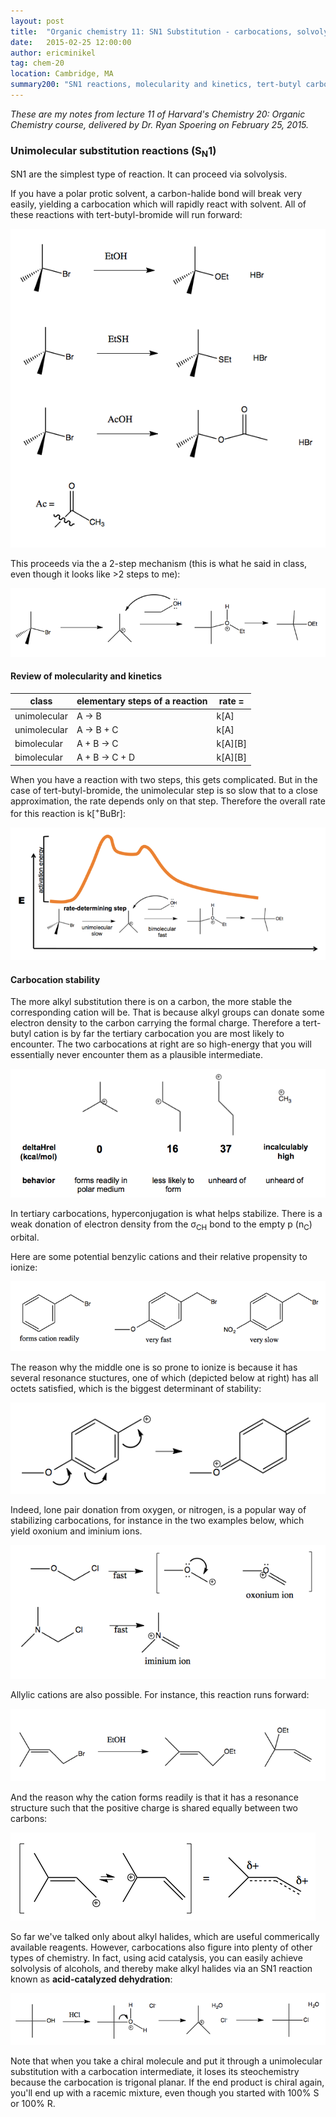 ```yaml
---
layout: post
title:  "Organic chemistry 11: SN1 Substitution - carbocations, solvolysis, solvent effects"
date:   2015-02-25 12:00:00
author: ericminikel
tag: chem-20
location: Cambridge, MA
summary200: "SN1 reactions, molecularity and kinetics, tert-butyl carbocations, how resonance contributes to carbcation stability, benzylic carbocations, allylic cabocations, and acid-catalyzed dehydration."
---
```


*These are my notes from lecture 11 of Harvard's Chemistry 20: Organic Chemistry course, delivered by Dr. Ryan Spoering on February 25, 2015.*

### Unimolecular substitution reactions (S<sub>N</sub>1)

SN1 are the simplest type of reaction. It can proceed via solvolysis.

If you have a polar protic solvent, a carbon-halide bond will break very easily, yielding a carbocation which will rapidly react with solvent. All of these reactions with tert-butyl-bromide will run forward:

![](/media/2015/02/tert-butyl-bromide-sn1.png)

This proceeds via the a 2-step mechanism (this is what he said in class, even though it looks like >2 steps to me):

![](/media/2015/02/tert-butyl-bromide-sn1-steps.png)

#### Review of molecularity and kinetics

| class | elementary steps of a reaction | rate = |
| ---- | ---- | ---- |
| unimolecular | A &rarr; B | k\[A\] |
| unimolecular | A &rarr; B + C | k\[A\] |
| bimolecular | A + B &rarr; C | k\[A\]\[B\] |
| bimolecular | A + B &rarr; C + D | k\[A\]\[B\] |

When you have a reaction with two steps, this gets complicated. But in the case of tert-butyl-bromide, the unimolecular step is so slow that to a close approximation, the rate depends only on that step. Therefore the overall rate for this reaction is k\[<sup>+</sup>BuBr\]:

![](/media/2015/02/tert-butyl-bromide-energy-diagram.png)

#### Carbocation stability

The more alkyl substitution there is on a carbon, the more stable the corresponding cation will be. That is because alkyl groups can donate some electron density to the carbon carrying the formal charge. Therefore a tert-butyl cation is by far the tertiary carbocation you are most likely to encounter. The two carbocations at right are so high-energy that you will essentially never encounter them as a plausible intermediate.

![](/media/2015/02/tertiary-carbocation.png)

In tertiary carbocations, hyperconjugation is what helps stabilize. There is a weak donation of electron density from the &sigma;<sub>CH</sub> bond to the empty p (n<sub>C</sub>) orbital.

Here are some potential benzylic cations and their relative propensity to ionize:

![](/media/2015/02/benzylic-carbocations.png)

The reason why the middle one is so prone to ionize is because it has several resonance stuctures, one of which (depicted below at right) has all octets satisfied, which is the biggest determinant of stability:

![](/media/2015/02/benzylic-carbocation-resonance.png)

Indeed, lone pair donation from oxygen, or nitrogen, is a popular way of stabilizing carbocations, for instance in the two examples below, which yield oxonium and iminium ions. 

![](/media/2015/02/oxonium-iminium.png)

Allylic cations are also possible. For instance, this reaction runs forward:

![](/media/2015/02/allylic-carbocation.png)

And the reason why the cation forms readily is that it has a resonance structure such that the positive charge is shared equally between two carbons:

![](/media/2015/02/allylic-resonance.png)

So far we've talked only about alkyl halides, which are useful commerically available reagents. However, carbocations also figure into plenty of other types of chemistry. In fact, using acid catalysis, you can easily achieve solvolysis of alcohols, and thereby make alkyl halides via an SN1 reaction known as **acid-catalyzed dehydration**:

![](/media/2015/02/acid-catalyzed-dehydration.png)

Note that when you take a chiral molecule and put it through a unimolecular substitution with a carbocation intermediate, it loses its steochemistry because the carbocation is trigonal planar. If the end product is chiral again, you'll end up with a racemic mixture, even though you started with 100% S or 100% R.
